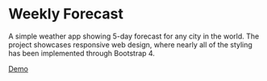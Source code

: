 # Weekly Forecast

A simple weather app showing 5-day forecast for any city in the world.
The project showcases responsive web design, where nearly all of the styling
has been implemented through Bootstrap 4.

[Demo](https://shjoon.github.io/Weekly-Forecast)
